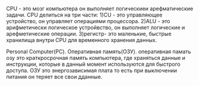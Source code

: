 CPU - это мозг компьютера он выполняет логическиеи арефматические задачи.
CPU делиться на три части:
1)СU - это управляющее устройство, он управляет операциями процессора.
2)ALU - это арифметически логическое устройвство, он выполняет логические и арефметические операции.
3)регистр- это маленькие, быстрые хранилища внутри CPU для временного хранения данных.

Personal Computer(PC).
Оперативная память(ОЗУ).
оперативная памать озу это краткросрочная память компьютера, где храняться данные и инструкции,
которые в данный момент используются для быстрого доступа.
ОЗУ это энергозависимая плата то есть при выключении питания он теряет все свои дданные.
